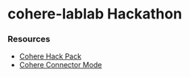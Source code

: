# cohere-lablab Hackathon

### Resources
- [Cohere Hack Pack](https://drive.google.com/file/d/15h0_synH0w1UY_0mgauyk7PPwmtRgG5P/view)
- [Cohere Connector Mode](https://drive.google.com/file/d/1FU_oSg8E9zQpJRVLttmPMl772v_aB5d1/view)
